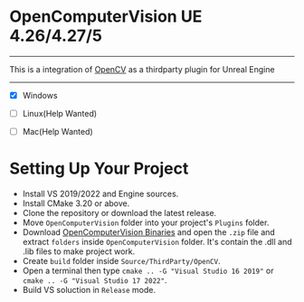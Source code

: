 # OpenComputerVision UE 4.26/4.27/5

---



This is a integration of [OpenCV](https://opencv.org) as a thirdparty plugin for Unreal Engine



---



- [x] Windows

- [ ] Linux(Help Wanted)

- [ ] Mac(Help Wanted)

# Setting Up Your Project



- Install VS 2019/2022 and Engine sources.
- Install CMake 3.20 or above.
- Clone the repository or download the latest release.
- Move `OpenComputerVision` folder into your project's `Plugins` folder.
- Download [OpenComputerVision Binaries](https://github.com/Cesio137/OpenComputerVision/releases/tag/Libraries) and open the `.zip` file and extract  `folders` inside `OpenComputerVision` folder. It's contain the .dll and .lib files to make project work.
- Create `build` folder inside `Source/ThirdParty/OpenCV`.
- Open a terminal then type `cmake .. -G "Visual Studio 16 2019"` or `cmake .. -G "Visual Studio 17 2022"`.
- Build VS soluction in `Release` mode.